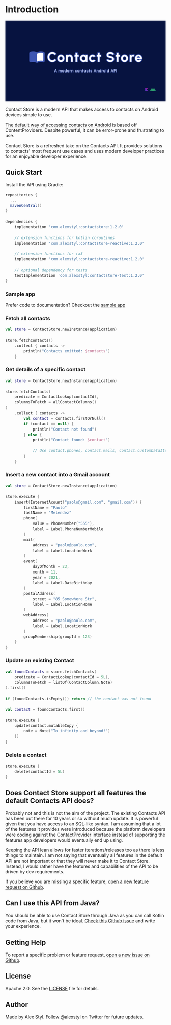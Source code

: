 # Introduction

![Contact Store - a modern contacts Android API](./assets/banner.png)

Contact Store is a modern API that makes access to contacts on Android devices simple to use.

[The default way of accessing contacts on Android](https://developer.android.com/guide/topics/providers/contacts-provider)
is based off ContentProviders. Despite powerful, it can be error-prone and frustrating to use.

Contact Store is a refreshed take on the Contacts API. It provides solutions to contacts' most
frequent use cases and uses modern developer practices for an enjoyable developer experience.

## Quick Start

Install the API using Gradle:

```gradle
repositories {
  ...
  mavenCentral()
}

dependencies {
    implementation 'com.alexstyl:contactstore:1.2.0'
    
    // extension functions for kotlin coroutines
    implementation 'com.alexstyl:contactstore-reactive:1.2.0'
    
    // extension functions for rx3
    implementation 'com.alexstyl:contactstore-reactive:1.2.0'
    
    // optional dependency for tests
    testImplementation 'com.alexstyl:contactstore-test:1.2.0'
}
```

### Sample app

Prefer code to documentation? Checkout the [sample app](https://github.com/alexstyl/contactstore/tree/main/sample)

### Fetch all contacts

```kotlin
val store = ContactStore.newInstance(application)

store.fetchContacts()
    .collect { contacts ->
        println("Contacts emitted: $contacts")
    }
```

### Get details of a specific contact

```kotlin
val store = ContactStore.newInstance(application)

store.fetchContacts(
    predicate = ContactLookup(contactId),
    columnsToFetch = allContactColumns()
)
    .collect { contacts ->
        val contact = contacts.firstOrNull()
        if (contact == null) {
            println("Contact not found")
        } else {
            println("Contact found: $contact")

            // Use contact.phones, contact.mails, contact.customDataItems and
        }
    }
```

### Insert a new contact into a Gmail account

```kotlin
val store = ContactStore.newInstance(application)

store.execute {
    insert(InternetAcount("paolo@gmail.com", "gmail.com")) {
        firstName = "Paolo"
        lastName = "Melendez"
        phone(
            value = PhoneNumber("555"),
            label = Label.PhoneNumberMobile
        )
        mail(
            address = "paolo@paolo.com",
            label = Label.LocationWork
        )
        event(
            dayOfMonth = 23,
            month = 11,
            year = 2021,
            label = Label.DateBirthday
        )
        postalAddress(
            street = "85 Somewhere Str",
            label = Label.LocationHome
        )
        webAddress(
            address = "paolo@paolo.com",
            label = Label.LocationWork
        )
        groupMembership(groupId = 123)
    }
}
```

### Update an existing Contact

```kotlin
val foundContacts = store.fetchContacts(
    predicate = ContactLookup(contactId = 5L),
    columnsToFetch = listOf(ContactColumn.Note)
).first()

if (foundContacts.isEmpty()) return // the contact was not found

val contact = foundContacts.first()

store.execute {
    update(contact.mutableCopy {
        note = Note("To infinity and beyond!")
    })
}
```

### Delete a contact
```kotlin
store.execute {
    delete(contactId = 5L)
}
```

## Does Contact Store support all features the default Contacts API does?

Probably not and this is not the aim of the project. The existing Contacts API has been out there
for 10 years or so without much update. It is powerful given that you have access to an SQL-like
syntax. I am assuming that a lot of the features it provides were introduced because the platform
developers were coding against the ContactProvider interface instead of supporting the features app
developers would eventually end up using.

Keeping the API lean allows for faster iterations/releases too as there is less things to maintain.
I am not saying that eventually all features in the default API are not important or that they will
never make it to Contact Store. Instead, I would rather have the features and capabilities of the
API to be driven by dev requirements.

If you believe you are missing a specific feature, [open a new feature request on Github][1].

## Can I use this API from Java?

You should be able to use Contact Store through Java as you can call Kotlin code from Java, but it
won't be ideal. [Check this Github issue](https://github.com/alexstyl/contactstore/issues/58) and
write your experience.

## Getting Help

To report a specific problem or feature request, [open a new issue on Github][1].

## License

Apache 2.0. See the [LICENSE](/LICENSE) file for details.

## Author

Made by Alex Styl. [Follow @alexstyl](https://www.twitter.com/alexstyl) on Twitter for future
updates.

[1]: https://github.com/alexstyl/contactstore/issues
